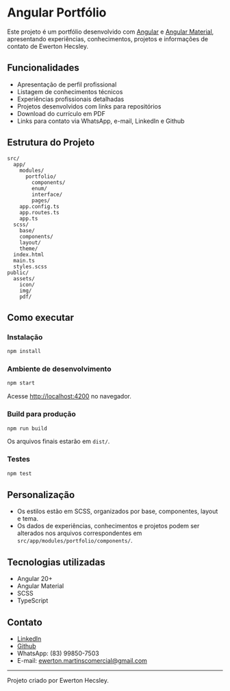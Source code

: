 # Angular Portfólio

Este projeto é um portfólio desenvolvido com [Angular](https://angular.dev/) e [Angular Material](https://material.angular.dev/), apresentando experiências, conhecimentos, projetos e informações de contato de Ewerton Hecsley.

## Funcionalidades

- Apresentação de perfil profissional
- Listagem de conhecimentos técnicos
- Experiências profissionais detalhadas
- Projetos desenvolvidos com links para repositórios
- Download do currículo em PDF
- Links para contato via WhatsApp, e-mail, LinkedIn e Github

## Estrutura do Projeto

```
src/
  app/
    modules/
      portfolio/
        components/
        enum/
        interface/
        pages/
    app.config.ts
    app.routes.ts
    app.ts
  scss/
    base/
    components/
    layout/
    theme/
  index.html
  main.ts
  styles.scss
public/
  assets/
    icon/
    img/
    pdf/
```

## Como executar

### Instalação

```bash
npm install
```

### Ambiente de desenvolvimento

```bash
npm start
```

Acesse [http://localhost:4200](http://localhost:4200) no navegador.

### Build para produção

```bash
npm run build
```

Os arquivos finais estarão em `dist/`.

### Testes

```bash
npm test
```

## Personalização

- Os estilos estão em SCSS, organizados por base, componentes, layout e tema.
- Os dados de experiências, conhecimentos e projetos podem ser alterados nos arquivos correspondentes em `src/app/modules/portfolio/components/`.

## Tecnologias utilizadas

- Angular 20+
- Angular Material
- SCSS
- TypeScript

## Contato

- [LinkedIn](https://www.linkedin.com/in/ewerton-hecsley-8a613992/)
- [Github](https://github.com/EwertonHecsley)
- WhatsApp: (83) 99850-7503
- E-mail: ewerton.martinscomercial@gmail.com

---

Projeto criado por Ewerton Hecsley.
